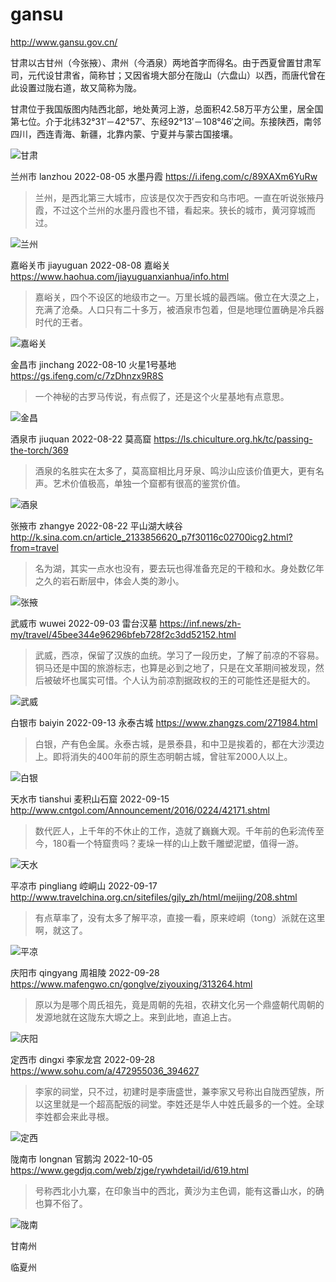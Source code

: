 # gansu

http://www.gansu.gov.cn/

甘肃以古甘州（今张掖）、肃州（今酒泉）两地首字而得名。由于西夏曾置甘肃军司，元代设甘肃省，简称甘；又因省境大部分在陇山（六盘山）以西，而唐代曾在此设置过陇右道，故又简称为陇。

甘肃位于我国版图内陆西北部，地处黄河上游，总面积42.58万平方公里，居全国第七位。介于北纬32°31′－42°57′、东经92°13′－108°46′之间。东接陕西，南邻四川，西连青海、新疆，北靠内蒙、宁夏并与蒙古国接壤。

![甘肃](gansu.jpeg)

兰州市 lanzhou 2022-08-05 水墨丹霞 https://i.ifeng.com/c/89XAXm6YuRw

> 兰州，是西北第三大城市，应该是仅次于西安和乌市吧。一直在听说张掖丹霞，不过这个兰州的水墨丹霞也不错，看起来。狭长的城市，黄河穿城而过。

![兰州](lanzhou.jpeg)

嘉峪关市 jiayuguan 2022-08-08 嘉峪关 https://www.haohua.com/jiayuguanxianhua/info.html

> 嘉峪关，四个不设区的地级市之一。万里长城的最西端。傲立在大漠之上，充满了沧桑。人口只有二十多万，被酒泉市包着，但是地理位置确是冷兵器时代的王者。

![嘉峪关](jiayuguan.jpeg)

金昌市 jinchang 2022-08-10 火星1号基地 https://gs.ifeng.com/c/7zDhnzx9R8S

> 一个神秘的古罗马传说，有点假了，还是这个火星基地有点意思。

![金昌](jinchang.jpeg)

酒泉市 jiuquan 2022-08-22 莫高窟 https://ls.chiculture.org.hk/tc/passing-the-torch/369

> 酒泉的名胜实在太多了，莫高窟相比月牙泉、鸣沙山应该价值更大，更有名声。艺术价值极高，单独一个窟都有很高的鉴赏价值。

![酒泉](jiuquan.jpeg)

张掖市 zhangye 2022-08-22 平山湖大峡谷 http://k.sina.com.cn/article_2133856620_p7f30116c02700icg2.html?from=travel

> 名为湖，其实一点水也没有，要去玩也得准备充足的干粮和水。身处数亿年之久的岩石断层中，体会人类的渺小。

![张掖](zhangye.jpeg)

武威市 wuwei 2022-09-03 雷台汉墓 https://inf.news/zh-my/travel/45bee344e96296bfeb728f2c3dd52152.html

> 武威，西凉，保留了汉族的血统。学习了一段历史，了解了前凉的不容易。铜马还是中国的旅游标志，也算是必到之地了，只是在文革期间被发现，然后被破坏也属实可惜。个人认为前凉割据政权的王的可能性还是挺大的。

![武威](wuwei.jpeg)

白银市 baiyin 2022-09-13 永泰古城 https://www.zhangzs.com/271984.html

> 白银，产有色金属。永泰古城，是景泰县，和中卫是挨着的，都在大沙漠边上。即将消失的400年前的原生态明朝古城，曾驻军2000人以上。

![白银](baiyin.jpeg)

天水市 tianshui 麦积山石窟 2022-09-15 http://www.cntgol.com/Announcement/2016/0224/42171.shtml

> 数代匠人，上千年的不休止的工作，造就了巍巍大观。千年前的色彩流传至今，180看一个特窟贵吗？麦垛一样的山上数千雕塑泥塑，值得一游。

![天水](tianshui.jpeg)

平凉市 pingliang 崆峒山 2022-09-17 http://www.travelchina.org.cn/sitefiles/gjly_zh/html/meijing/208.shtml

> 有点草率了，没有太多了解平凉，直接一看，原来崆峒（tong）派就在这里啊，就这了。

![平凉](pingliang.jpg)

庆阳市 qingyang 周祖陵 2022-09-28 https://www.mafengwo.cn/gonglve/ziyouxing/313264.html

> 原以为是哪个周氏祖先，竟是周朝的先祖，农耕文化另一个鼎盛朝代周朝的发源地就在这陇东大塬之上。来到此地，直追上古。

![庆阳](qingyang.jpeg)

定西市 dingxi 李家龙宫 2022-09-28 https://www.sohu.com/a/472955036_394627

> 李家的祠堂，只不过，初建时是李唐盛世，兼李家又号称出自陇西望族，所以这里就是一个超高配版的祠堂。李姓还是华人中姓氏最多的一个姓。全球李姓都会来此寻根。

![定西](dingxi.jpeg)

陇南市 longnan 官鹅沟 2022-10-05 https://www.gegdjq.com/web/zjge/rywhdetail/id/619.html

> 号称西北小九寨，在印象当中的西北，黄沙为主色调，能有这番山水，的确也算不俗了。

![陇南](longnan.jpeg)

甘南州

临夏州